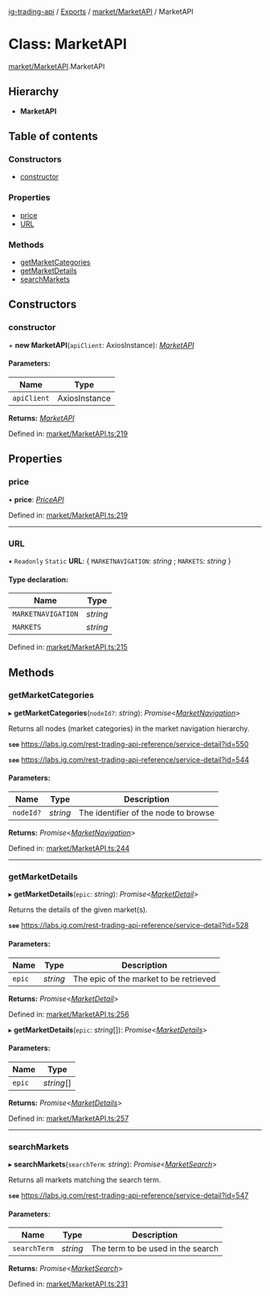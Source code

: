 [ig-trading-api](../README.md) / [Exports](../modules.md) / [market/MarketAPI](../modules/market_marketapi.md) / MarketAPI

# Class: MarketAPI

[market/MarketAPI](../modules/market_marketapi.md).MarketAPI

## Hierarchy

- **MarketAPI**

## Table of contents

### Constructors

- [constructor](market_marketapi.marketapi.md#constructor)

### Properties

- [price](market_marketapi.marketapi.md#price)
- [URL](market_marketapi.marketapi.md#url)

### Methods

- [getMarketCategories](market_marketapi.marketapi.md#getmarketcategories)
- [getMarketDetails](market_marketapi.marketapi.md#getmarketdetails)
- [searchMarkets](market_marketapi.marketapi.md#searchmarkets)

## Constructors

### constructor

\+ **new MarketAPI**(`apiClient`: AxiosInstance): [_MarketAPI_](market_marketapi.marketapi.md)

#### Parameters:

| Name        | Type          |
| ----------- | ------------- |
| `apiClient` | AxiosInstance |

**Returns:** [_MarketAPI_](market_marketapi.marketapi.md)

Defined in: [market/MarketAPI.ts:219](https://github.com/bennycode/ig-trading-api/blob/1448b27/src/market/MarketAPI.ts#L219)

## Properties

### price

• **price**: [_PriceAPI_](market_prices_priceapi.priceapi.md)

Defined in: [market/MarketAPI.ts:219](https://github.com/bennycode/ig-trading-api/blob/1448b27/src/market/MarketAPI.ts#L219)

---

### URL

▪ `Readonly` `Static` **URL**: { `MARKETNAVIGATION`: _string_ ; `MARKETS`: _string_ }

#### Type declaration:

| Name               | Type     |
| ------------------ | -------- |
| `MARKETNAVIGATION` | _string_ |
| `MARKETS`          | _string_ |

Defined in: [market/MarketAPI.ts:215](https://github.com/bennycode/ig-trading-api/blob/1448b27/src/market/MarketAPI.ts#L215)

## Methods

### getMarketCategories

▸ **getMarketCategories**(`nodeId?`: _string_): _Promise_<[_MarketNavigation_](../interfaces/market_marketapi.marketnavigation.md)\>

Returns all nodes (market categories) in the market navigation hierarchy.

**`see`** https://labs.ig.com/rest-trading-api-reference/service-detail?id=550

**`see`** https://labs.ig.com/rest-trading-api-reference/service-detail?id=544

#### Parameters:

| Name      | Type     | Description                          |
| --------- | -------- | ------------------------------------ |
| `nodeId?` | _string_ | The identifier of the node to browse |

**Returns:** _Promise_<[_MarketNavigation_](../interfaces/market_marketapi.marketnavigation.md)\>

Defined in: [market/MarketAPI.ts:244](https://github.com/bennycode/ig-trading-api/blob/1448b27/src/market/MarketAPI.ts#L244)

---

### getMarketDetails

▸ **getMarketDetails**(`epic`: _string_): _Promise_<[_MarketDetail_](../interfaces/market_marketapi.marketdetail.md)\>

Returns the details of the given market(s).

**`see`** https://labs.ig.com/rest-trading-api-reference/service-detail?id=528

#### Parameters:

| Name   | Type     | Description                            |
| ------ | -------- | -------------------------------------- |
| `epic` | _string_ | The epic of the market to be retrieved |

**Returns:** _Promise_<[_MarketDetail_](../interfaces/market_marketapi.marketdetail.md)\>

Defined in: [market/MarketAPI.ts:256](https://github.com/bennycode/ig-trading-api/blob/1448b27/src/market/MarketAPI.ts#L256)

▸ **getMarketDetails**(`epic`: _string_[]): _Promise_<[_MarketDetails_](../modules/market_marketapi.md#marketdetails)\>

#### Parameters:

| Name   | Type       |
| ------ | ---------- |
| `epic` | _string_[] |

**Returns:** _Promise_<[_MarketDetails_](../modules/market_marketapi.md#marketdetails)\>

Defined in: [market/MarketAPI.ts:257](https://github.com/bennycode/ig-trading-api/blob/1448b27/src/market/MarketAPI.ts#L257)

---

### searchMarkets

▸ **searchMarkets**(`searchTerm`: _string_): _Promise_<[_MarketSearch_](../interfaces/market_marketapi.marketsearch.md)\>

Returns all markets matching the search term.

**`see`** https://labs.ig.com/rest-trading-api-reference/service-detail?id=547

#### Parameters:

| Name         | Type     | Description                       |
| ------------ | -------- | --------------------------------- |
| `searchTerm` | _string_ | The term to be used in the search |

**Returns:** _Promise_<[_MarketSearch_](../interfaces/market_marketapi.marketsearch.md)\>

Defined in: [market/MarketAPI.ts:231](https://github.com/bennycode/ig-trading-api/blob/1448b27/src/market/MarketAPI.ts#L231)
